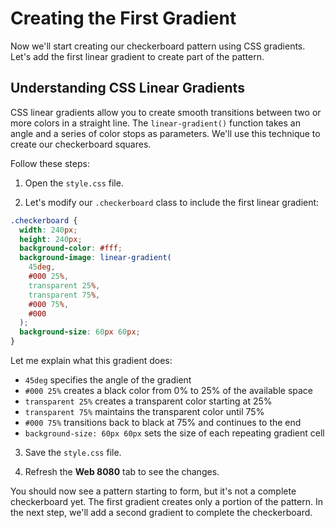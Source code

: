 # Creating the First Gradient

Now we'll start creating our checkerboard pattern using CSS gradients. Let's add the first linear gradient to create part of the pattern.

## Understanding CSS Linear Gradients

CSS linear gradients allow you to create smooth transitions between two or more colors in a straight line. The `linear-gradient()` function takes an angle and a series of color stops as parameters. We'll use this technique to create our checkerboard squares.

Follow these steps:

1. Open the `style.css` file.

2. Let's modify our `.checkerboard` class to include the first linear gradient:

```css
.checkerboard {
  width: 240px;
  height: 240px;
  background-color: #fff;
  background-image: linear-gradient(
    45deg,
    #000 25%,
    transparent 25%,
    transparent 75%,
    #000 75%,
    #000
  );
  background-size: 60px 60px;
}
```

Let me explain what this gradient does:

- `45deg` specifies the angle of the gradient
- `#000 25%` creates a black color from 0% to 25% of the available space
- `transparent 25%` creates a transparent color starting at 25%
- `transparent 75%` maintains the transparent color until 75%
- `#000 75%` transitions back to black at 75% and continues to the end
- `background-size: 60px 60px` sets the size of each repeating gradient cell

3. Save the `style.css` file.

4. Refresh the **Web 8080** tab to see the changes.

You should now see a pattern starting to form, but it's not a complete checkerboard yet. The first gradient creates only a portion of the pattern. In the next step, we'll add a second gradient to complete the checkerboard.
